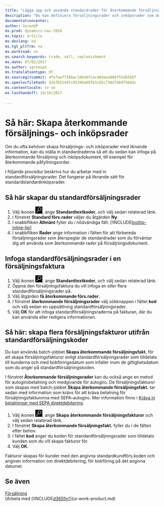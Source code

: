 ```yaml
---
title: "Lägga upp och använda standardrader för återkommande försäljning och inköp"
description: "Du kan definiera försäljningsrader och inköpsrader som du gör ofta och infoga dem på försäljnings- och inköpsdokument för att snabbt fylla i raderna med standardinformationen."
documentationcenter: 
author: SorenGP
ms.prod: dynamics-nav-2018
ms.topic: article
ms.devlang: na
ms.tgt_pltfrm: na
ms.workload: na
ms.search.keywords: trade, sell, replenishment
ms.date: 07/02/2017
ms.author: sgroespe
ms.translationtype: HT
ms.sourcegitcommit: 4fefaef7380ac10836fcac404eea006f55d8556f
ms.openlocfilehash: d3e7b514dfc91346a697b3c85cf36d7d69f56ddc
ms.contentlocale: sv-se
ms.lasthandoff: 10/16/2017

---
```

# <a name="how-to-create-recurring-sales-and-purchase-lines"></a>Så här: Skapa återkommande försäljnings- och inköpsrader
Om du ofta behöver skapa försäljnings- och inköpsrader med liknande information, kan du ställa in standardraderna så att du sedan kan infoga på återkommande försäljning och inköpsdokument, till exempel för återkommande påfyllningsorder.  

I följande procedur beskrivs hur du arbetar med in standardförsäljningsrader. Det fungerar på liknande sätt för standardstandardinköpsrader.  

## <a name="to-set-up-standard-sales-lines"></a>Så här skapar du standardförsäljningsrader  
1. Välj ikonen ![Söka efter sida eller rapport](media/ui-search/search_small.png "ikonen Söka efter sida eller rapport"), ange **Standardtextkoder**, och välj sedan relaterad länk.  
2. I fönstret **Standard förs.rader** väljer du åtgärden **Ny**.  
3. I snabbfliken **Allmänt** fyller du i nödvändiga fält. [!INCLUDE[tooltip-inline-tip](includes/tooltip-inline-tip_md.md)]  
4. I snabbfliken **Rader** ange information i fälten för att förbereda försäljningsrader som återspeglar de standardrader som du förväntar dig att använda som återkommande rader på försäljningsdokument.  

## <a name="to-insert-standard-sales-lines-on-a-sales-invoice"></a>Infoga standardförsäljningsrader i en försäljningsfaktura
1. Välj ikonen ![Söka efter sida eller rapport](media/ui-search/search_small.png "ikonen Söka efter sida eller rapport"), ange **Standardtextkoder**, och välj sedan relaterad länk.
2. Öppna den försäljningsfaktura du vill infoga en eller flera standardförsäljningsrader på.
3. Välj åtgärden **få återkommande förs.rader**.
4. I fönstret **återkommande försäljningsrader** välj sökknappen i fältet **kod** och välj sedan en uppsättning standardförsäljningsrader.
5. Välj **OK** för att infoga standardförsäljningsraderna på fakturan, där du kan använda eller redigera informationen.

## <a name="to-create-multiple-sales-invoices-based-on-standard-sales-lines"></a>Så här: skapa flera försäljningsfakturor utifrån standardförsäljningskoder
Du kan använda batch-jobbet **Skapa återkommande försäljningsfakt.** för att skapa försäljningsfakturor enligt standardförsäljningsrader som tilldelats till kunderna och med bokföringsdatum som infaller inom de giltighetsdatum som du anger på standardförsäljningskoden.

I fönstret **Återkommande försäljningsrader** kan du också ange en metod för autogirobetalning och medgivande för autogiro. De försäljningsfakturor som skapas med batch-jobbet **Skapa återkommande försäljningsfakt.** tar sedan med information som krävs för att kräva betalning för försäljningsfakturorna med SEPA-autogiro. Mer information finns i [Kräva in betalningar med SEPA direktdebitering](finance-collect-payments-with-sepa-direct-debit.md).

1. Välj ikonen ![söka efter sida eller rapport](media/ui-search/search_small.png "ikonen söka efter sida eller rapport"), ange **Skapa återkommande försäljningsfakturor** och välj sedan relaterad länk.
2. I fönstret **Skapa återkommande försäljningsfakt.** fyller du i de fälten efter behov.
3. I fältet **kod** anger du koden för standardförsäljningsrader som tilldelats kunden som du vill skapa fakturor för.
4. Välj **OK**.

Fakturor skapas för kunder med den angivna standardkundförs.koden och angiven information om direktdebitering, för bokföring på det angivna datumet.

## <a name="see-also"></a>Se även  
[Försäljning](sales-manage-sales.md)  
[Arbeta med [!INCLUDE[d365fin](includes/d365fin_md.md)]](ui-work-product.md)

